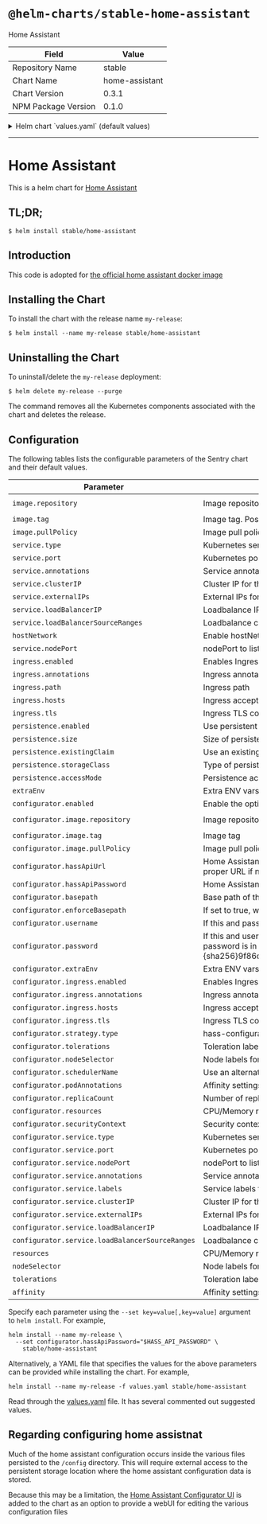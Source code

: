 # `@helm-charts/stable-home-assistant`

Home Assistant

| Field               | Value          |
| ------------------- | -------------- |
| Repository Name     | stable         |
| Chart Name          | home-assistant |
| Chart Version       | 0.3.1          |
| NPM Package Version | 0.1.0          |

<details>

<summary>Helm chart `values.yaml` (default values)</summary>

```yaml
# Default values for home-assistant.
# This is a YAML-formatted file.
# Declare variables to be passed into your templates.

replicaCount: 1

image:
  repository: homeassistant/home-assistant
  tag: 0.77.1
  pullPolicy: IfNotPresent

service:
  type: ClusterIP
  port: 8123
  annotations: {}
  labels: {}
  clusterIP: ''
  ## List of IP addresses at which the hass-configurator service is available
  ## Ref: https://kubernetes.io/docs/user-guide/services/#external-ips
  ##
  externalIPs: []
  loadBalancerIP: ''
  loadBalancerSourceRanges: []
  # nodePort: 30000

ingress:
  enabled: false
  annotations:
    {}
    # kubernetes.io/ingress.class: nginx
    # kubernetes.io/tls-acme: "true"
  path: /
  hosts:
    - home-assistant.local
  tls: []
  #  - secretName: home-assistant-tls
  #    hosts:
  #      - home-assistant.local

hostNetwork: false

persistence:
  enabled: true
  ## home-assistant data Persistent Volume Storage Class
  ## If defined, storageClassName: <storageClass>
  ## If set to "-", storageClassName: "", which disables dynamic provisioning
  ## If undefined (the default) or set to null, no storageClassName spec is
  ##   set, choosing the default provisioner.  (gp2 on AWS, standard on
  ##   GKE, AWS & OpenStack)
  ##
  # storageClass: "-"
  ##
  ## If you want to reuse an existing claim, you can pass the name of the PVC using
  ## the existingClaim variable
  # existingClaim: your-claim
  accessMode: ReadWriteOnce
  size: 5Gi

## Additional hass-configurator container environment variable
## For instance to add a http_proxy
##
extraEnv: {}

configurator:
  enabled: false

  ## hass-configurator container image
  ##
  image:
    repository: causticlab/hass-configurator-docker
    tag: x86_64-0.3.1
    pullPolicy: IfNotPresent

  ## URL for the home assistant API endpoint
  # hassApiUrl: http://home-assistant:8123/api/
  ## home assistant API password
  # hassApiPassword:
  ## path where the home assistant configuration is stored
  basepath: /config
  ## don't allow switching out of the base path
  enforceBasepath: true
  ## username for basic auth for accessing the configurator
  # username:
  ## password (sha256-hash) for basic auth for accessing the configurator
  ## For example "test" would be "{sha256}9f86d081884c7d659a2feaa0c55ad015a3bf4f1b2b0b822cd15d6c15b0f00a08"
  # password:

  ## Additional hass-configurator container environment variable
  ## For instance to add a http_proxy
  ##
  extraEnv: {}

  ingress:
    enabled: false
    annotations:
      {}
      # kubernetes.io/ingress.class: nginx
      # kubernetes.io/tls-acme: "true"
    path: /
    hosts:
      - home-assistant.local
    tls: []
    #  - secretName: home-assistant-tls
    #    hosts:
    #      - home-assistant.local

  service:
    type: ClusterIP
    port: 3218
    annotations: {}
    labels: {}
    clusterIP: ''
    ## List of IP addresses at which the hass-configurator service is available
    ## Ref: https://kubernetes.io/docs/user-guide/services/#external-ips
    ##
    externalIPs: []
    loadBalancerIP: ''
    loadBalancerSourceRanges: []
    # nodePort: 30000

resources:
  {}
  # We usually recommend not to specify default resources and to leave this as a conscious
  # choice for the user. This also increases chances charts run on environments with little
  # resources, such as Minikube. If you do want to specify resources, uncomment the following
  # lines, adjust them as necessary, and remove the curly braces after 'resources:'.
  # limits:
  #  cpu: 100m
  #  memory: 128Mi
  # requests:
  #  cpu: 100m
  #  memory: 128Mi

nodeSelector: {}

tolerations: []

affinity: {}
```

</details>

---

# Home Assistant

This is a helm chart for [Home Assistant](https://www.home-assistant.io/)

## TL;DR;

```console
$ helm install stable/home-assistant
```

## Introduction

This code is adopted for [the official home assistant docker image](https://hub.docker.com/r/homeassistant/home-assistant/)

## Installing the Chart

To install the chart with the release name `my-release`:

```console
$ helm install --name my-release stable/home-assistant
```

## Uninstalling the Chart

To uninstall/delete the `my-release` deployment:

```console
$ helm delete my-release --purge
```

The command removes all the Kubernetes components associated with the chart and deletes the release.

## Configuration

The following tables lists the configurable parameters of the Sentry chart and their default values.

| Parameter                                       | Description                                                                                                                                                                                                                               | Default                             |
| ----------------------------------------------- | ----------------------------------------------------------------------------------------------------------------------------------------------------------------------------------------------------------------------------------------- | ----------------------------------- |
| `image.repository`                              | Image repository                                                                                                                                                                                                                          | `homeassistant/home-assistant`      |
| `image.tag`                                     | Image tag. Possible values listed [here](https://hub.docker.com/r/jacobalberty/home-assistant/tags/).                                                                                                                                     | `0.72.1`                            |
| `image.pullPolicy`                              | Image pull policy                                                                                                                                                                                                                         | `IfNotPresent`                      |
| `service.type`                                  | Kubernetes service type for the home-assistant GUI                                                                                                                                                                                        | `ClusterIP`                         |
| `service.port`                                  | Kubernetes port where the home-assistant GUI is exposed                                                                                                                                                                                   | `8123`                              |
| `service.annotations`                           | Service annotations for the home-assistant GUI                                                                                                                                                                                            | `{}`                                |
| `service.clusterIP`                             | Cluster IP for the home-assistant GUI                                                                                                                                                                                                     | ``                                  |
| `service.externalIPs`                           | External IPs for the home-assistant GUI                                                                                                                                                                                                   | `[]`                                |
| `service.loadBalancerIP`                        | Loadbalance IP for the home-assistant GUI                                                                                                                                                                                                 | ``                                  |
| `service.loadBalancerSourceRanges`              | Loadbalance client IP restriction range for the home-assistant GUI                                                                                                                                                                        | `[]`                                |
| `hostNetwork`                                   | Enable hostNetwork - might be needed for discovery to work                                                                                                                                                                                |  `false`                            |
| `service.nodePort`                              | nodePort to listen on for the home-assistant GUI                                                                                                                                                                                          | ``                                  |
| `ingress.enabled`                               | Enables Ingress                                                                                                                                                                                                                           | `false`                             |
| `ingress.annotations`                           | Ingress annotations                                                                                                                                                                                                                       | `{}`                                |
| `ingress.path`                                  | Ingress path                                                                                                                                                                                                                              | `/`                                 |
| `ingress.hosts`                                 | Ingress accepted hostnames                                                                                                                                                                                                                | `chart-example.local`               |
| `ingress.tls`                                   | Ingress TLS configuration                                                                                                                                                                                                                 | `[]`                                |
| `persistence.enabled`                           | Use persistent volume to store data                                                                                                                                                                                                       | `true`                              |
| `persistence.size`                              | Size of persistent volume claim                                                                                                                                                                                                           | `5Gi`                               |
| `persistence.existingClaim`                     | Use an existing PVC to persist data                                                                                                                                                                                                       | `nil`                               |
| `persistence.storageClass`                      | Type of persistent volume claim                                                                                                                                                                                                           | `-`                                 |
| `persistence.accessMode`                        | Persistence access modes                                                                                                                                                                                                                  | `ReadWriteMany`                     |
| `extraEnv`                                      | Extra ENV vars to pass to the home-assistant container                                                                                                                                                                                    | `{}`                                |
| `configurator.enabled`                          | Enable the optional [configuration UI](https://github.com/danielperna84/hass-configurator)                                                                                                                                                | `false`                             |
| `configurator.image.repository`                 | Image repository                                                                                                                                                                                                                          | `billimek/hass-configurator-docker` |
| `configurator.image.tag`                        | Image tag                                                                                                                                                                                                                                 | `x86_64-0.3.0`                      |
| `configurator.image.pullPolicy`                 | Image pull policy                                                                                                                                                                                                                         | `IfNotPresent`                      |
| `configurator.hassApiUrl`                       | Home Assistant API URL (e.g. 'http://home-assistant:8123/api/') - will auto-configure to proper URL if not set                                                                                                                            | ``                                  |
| `configurator.hassApiPassword`                  | Home Assistant API Password                                                                                                                                                                                                               | ``                                  |
| `configurator.basepath`                         | Base path of the home assistant configuration files                                                                                                                                                                                       | `/config`                           |
| `configurator.enforceBasepath`                  | If set to true, will prevent navigation to other directories in the configurator UI                                                                                                                                                       | `true`                              |
| `configurator.username`                         | If this and password (below) are set, will require basic auth to access the configurator UI                                                                                                                                               | ``                                  |
| `configurator.password`                         | If this and username (above) are set, will require basic auth to access the configurator UI. password is in the format of a sha256 hash (e.g. "test" would be "{sha256}9f86d081884c7d659a2feaa0c55ad015a3bf4f1b2b0b822cd15d6c15b0f00a08") | ``                                  |
| `configurator.extraEnv`                         | Extra ENV vars to pass to the configuration UI                                                                                                                                                                                            | `{}`                                |
| `configurator.ingress.enabled`                  | Enables Ingress for the configurator UI                                                                                                                                                                                                   | `false`                             |
| `configurator.ingress.annotations`              | Ingress annotations for the configurator UI                                                                                                                                                                                               | `{}`                                |
| `configurator.ingress.hosts`                    | Ingress accepted hostnames for the configurator UI                                                                                                                                                                                        | `chart-example.local`               |
| `configurator.ingress.tls`                      | Ingress TLS configuration for the configurator UI                                                                                                                                                                                         | `[]`                                |
| `configurator.strategy.type`                    | hass-configurator Deployment Strategy type                                                                                                                                                                                                | ``                                  |
| `configurator.tolerations`                      | Toleration labels for pod assignment for the configurator UI                                                                                                                                                                              | `[]`                                |
| `configurator.nodeSelector`                     | Node labels for pod assignment for the configurator UI                                                                                                                                                                                    | `{}`                                |
| `configurator.schedulerName`                    | Use an alternate scheduler, e.g. "stork" for the configurator UI                                                                                                                                                                          | ``                                  |
| `configurator.podAnnotations`                   | Affinity settings for pod assignment for the configurator UI                                                                                                                                                                              | `{}`                                |
| `configurator.replicaCount`                     | Number of replicas for the configurator UI                                                                                                                                                                                                | `1`                                 |
| `configurator.resources`                        | CPU/Memory resource requests/limits for the configurator UI                                                                                                                                                                               | `{}`                                |
| `configurator.securityContext`                  | Security context to be added to hass-configurator pods for the configurator UI                                                                                                                                                            | `{}`                                |
| `configurator.service.type`                     | Kubernetes service type for the configurator UI                                                                                                                                                                                           | `ClusterIP`                         |
| `configurator.service.port`                     | Kubernetes port where the configurator UI is exposed                                                                                                                                                                                      | `3218`                              |
| `configurator.service.nodePort`                 | nodePort to listen on for the configurator UI                                                                                                                                                                                             | ``                                  |
| `configurator.service.annotations`              | Service annotations for the configurator UI                                                                                                                                                                                               | `{}`                                |
| `configurator.service.labels`                   | Service labels to use for the configurator UI                                                                                                                                                                                             | `{}`                                |
| `configurator.service.clusterIP`                | Cluster IP for the configurator UI                                                                                                                                                                                                        | ``                                  |
| `configurator.service.externalIPs`              | External IPs for the configurator UI                                                                                                                                                                                                      | `[]`                                |
| `configurator.service.loadBalancerIP`           | Loadbalance IP for the configurator UI                                                                                                                                                                                                    | ``                                  |
| `configurator.service.loadBalancerSourceRanges` | Loadbalance client IP restriction range for the configurator UI                                                                                                                                                                           | `[]`                                |
| `resources`                                     | CPU/Memory resource requests/limits or the home-assistant GUI                                                                                                                                                                             | `{}`                                |
| `nodeSelector`                                  | Node labels for pod assignment or the home-assistant GUI                                                                                                                                                                                  | `{}`                                |
| `tolerations`                                   | Toleration labels for pod assignment or the home-assistant GUI                                                                                                                                                                            | `[]`                                |
| `affinity`                                      | Affinity settings for pod assignment or the home-assistant GUI                                                                                                                                                                            | `{}`                                |

Specify each parameter using the `--set key=value[,key=value]` argument to `helm install`. For example,

```console
helm install --name my-release \
  --set configurator.hassApiPassword="$HASS_API_PASSWORD" \
    stable/home-assistant
```

Alternatively, a YAML file that specifies the values for the above parameters can be provided while installing the chart. For example,

```console
helm install --name my-release -f values.yaml stable/home-assistant
```

Read through the [values.yaml](values.yaml) file. It has several commented out suggested values.

## Regarding configuring home assistnat

Much of the home assistant configuration occurs inside the various files persisted to the `/config` directory. This will require external access to the persistent storage location where the home assistant configuration data is stored.

Because this may be a limitation, the [Home Assistant Configurator UI](https://github.com/danielperna84/hass-configurator) is added to the chart as an option to provide a webUI for editing the various configuration files
